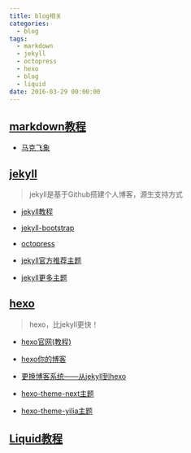 ```yaml
---
title: blog相关
categories:
  - blog
tags:
  - markdown
  - jekyll
  - octopress
  - hexo
  - blog
  - liquid
date: 2016-03-29 00:00:00
---
```


## [markdown教程](http://sspai.com/25137)

*   [马克飞象](https://maxiang.io/)

## [jekyll](https://github.com/jekyll/jekyll)

> jekyll是基于Github搭建个人博客，源生支持方式

*   [jekyll教程](http://jekyll.bootcss.com/)

*   [jekyll-bootstrap](https://github.com/plusjade/jekyll-bootstrap)

*   [octopress](https://github.com/imathis/octopress)

*   [jekyll官方推荐主题](https://github.com/jekyll/jekyll/wiki/Sites)

*   [jekyll更多主题](http://jekyllthemes.org/)

## [hexo](https://github.com/hexojs/hexo)

> hexo，比jekyll更快！

*   [hexo官网(教程)](https://hexo.io/zh-cn/)

*   [hexo你的博客](http://ibruce.info/2013/11/22/hexo-your-blog/)

*   [更换博客系统——从jekyll到hexo](https://segmentfault.com/a/1190000002398039)

*   [hexo-theme-next主题](https://github.com/iissnan/hexo-theme-next)

*   [hexo-theme-yilia主题](https://github.com/litten/hexo-theme-yilia)

## [Liquid教程](http://blog.csdn.net/dont27/article/details/38097581)